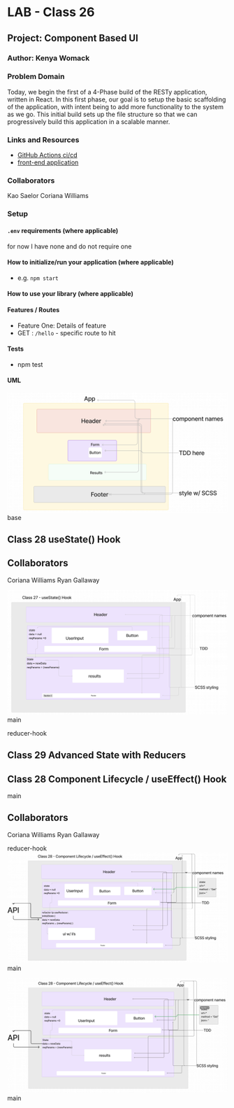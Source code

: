 # LAB - Class 26

## Project: Component Based UI

### Author: Kenya Womack

### Problem Domain

Today, we begin the first of a 4-Phase build of the RESTy application, written in React. In this first phase, our goal is to setup the basic scaffolding of the application, with intent being to add more functionality to the system as we go. This initial build sets up the file structure so that we can progressively build this application in a scalable manner.

### Links and Resources

- [GitHub Actions ci/cd](https://github.com/KenyaWomack/resty/actions)
- [front-end application](https://codesandbox.io/p/github/KenyaWomack/resty/main?layout=%257B%2522sidebarPanel%2522%253A%2522EXPLORER%2522%252C%2522rootPanelGroup%2522%253A%257B%2522direction%2522%253A%2522horizontal%2522%252C%2522type%2522%253A%2522PANEL_GROUP%2522%252C%2522id%2522%253A%2522ROOT_LAYOUT%2522%252C%2522panels%2522%253A%255B%257B%2522type%2522%253A%2522PANEL_GROUP%2522%252C%2522direction%2522%253A%2522horizontal%2522%252C%2522id%2522%253A%2522EDITOR%2522%252C%2522panels%2522%253A%255B%257B%2522type%2522%253A%2522PANEL%2522%252C%2522panelType%2522%253A%2522TABS%2522%252C%2522id%2522%253A%2522clj52hyd9000b356mp8grh60r%2522%257D%255D%252C%2522sizes%2522%253A%255B100%255D%257D%252C%257B%2522type%2522%253A%2522PANEL_GROUP%2522%252C%2522direction%2522%253A%2522horizontal%2522%252C%2522id%2522%253A%2522DEVTOOLS%2522%252C%2522panels%2522%253A%255B%257B%2522type%2522%253A%2522PANEL%2522%252C%2522panelType%2522%253A%2522TABS%2522%252C%2522id%2522%253A%2522clj52hyd9000d356mxpv6am2u%2522%257D%255D%252C%2522sizes%2522%253A%255B100%255D%257D%255D%252C%2522sizes%2522%253A%255B50%252C50%255D%257D%252C%2522tabbedPanels%2522%253A%257B%2522clj52hyd9000b356mp8grh60r%2522%253A%257B%2522tabs%2522%253A%255B%257B%2522id%2522%253A%2522clj52hyd8000a356mdn4kzjhm%2522%252C%2522mode%2522%253A%2522permanent%2522%252C%2522type%2522%253A%2522FILE%2522%252C%2522filepath%2522%253A%2522%252FREADME.md%2522%257D%255D%252C%2522id%2522%253A%2522clj52hyd9000b356mp8grh60r%2522%252C%2522activeTabId%2522%253A%2522clj52hyd8000a356mdn4kzjhm%2522%257D%252C%2522clj52hyd9000d356mxpv6am2u%2522%253A%257B%2522id%2522%253A%2522clj52hyd9000d356mxpv6am2u%2522%252C%2522activeTabId%2522%253A%2522clj52imge00ct356mp534enkz%2522%252C%2522tabs%2522%253A%255B%257B%2522type%2522%253A%2522TASK_LOG%2522%252C%2522taskId%2522%253A%2522start%2522%252C%2522id%2522%253A%2522clj52ijnu007s356m0hbasct2%2522%252C%2522mode%2522%253A%2522permanent%2522%257D%252C%257B%2522type%2522%253A%2522TASK_PORT%2522%252C%2522taskId%2522%253A%2522start%2522%252C%2522port%2522%253A3000%252C%2522id%2522%253A%2522clj52imge00ct356mp534enkz%2522%252C%2522mode%2522%253A%2522permanent%2522%252C%2522path%2522%253A%2522%252F%2522%257D%255D%257D%257D%252C%2522showDevtools%2522%253Atrue%252C%2522showSidebar%2522%253Atrue%252C%2522sidebarPanelSize%2522%253A15%257D)

### Collaborators

Kao Saelor
Coriana Williams

### Setup

#### `.env` requirements (where applicable)

for now I have none and do not require one

#### How to initialize/run your application (where applicable)

- e.g. `npm start`

#### How to use your library (where applicable)

#### Features / Routes

- Feature One: Details of feature
- GET : `/hello` - specific route to hit

#### Tests

- npm test

#### UML

![RESTy UML](UML26.png)
base

## Class 28 useState() Hook

## Collaborators

Coriana Williams
Ryan Gallaway

![RESTy UML](UML27.png)
 main

 reducer-hook
 ## Class 29 Advanced State with Reducers

## Class 28 Component Lifecycle / useEffect() Hook
 main

## Collaborators

Coriana Williams
Ryan Gallaway

 reducer-hook
![RESTy UML](UML29.png)
 main

![RESTy UML](UML28.png)
 main

